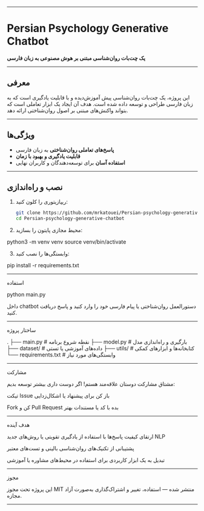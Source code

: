 


---

# Persian Psychology Generative Chatbot

**یک چت‌بات روان‌شناسی مبتنی بر هوش مصنوعی به زبان فارسی**

---

##  معرفی
این پروژه، یک چت‌بات روان‌شناسی پیش‌ آموزش‌دیده و با قابلیت یادگیری است که به زبان فارسی طراحی و توسعه داده شده است. هدف آن ایجاد یک ابزار تعاملی است که بتواند واکنش‌های مبتنی بر اصول روان‌شناختی ارائه دهد.

---

##  ویژگی‌ها
-  **پاسخ‌های تعاملی روان‌شناختی** به زبان فارسی
-  **قابلیت یادگیری و بهبود با زمان**
-  **استفاده آسان** برای توسعه‌دهندگان و کاربران نهایی

---

##  نصب و راه‌اندازی
1. ریپازیتوری را کلون کنید:
   ```bash
   git clone https://github.com/mrkatouei/Persian-psychology-generative-chatbot.git
   cd Persian-psychology-generative-chatbot

2. محیط مجازی پایتون را بسازید:

python3 -m venv venv
source venv/bin/activate


3. وابستگی‌ها را نصب کنید:

pip install -r requirements.txt




---

استفاده

python main.py

داخل chatbot دستورالعمل روان‌شناختی یا پیام فارسی خود را وارد کنید و پاسخ دریافت کنید.


---

ساختار پروژه

.
├── main.py                  # نقطه شروع برنامه
├── model.py                 # بارگیری و راه‌اندازی مدل
├── dataset/                 # داده‌های آموزشی یا تستی
├── utils/                   # کتابخانه‌ها و ابزارهای کمکی
└── requirements.txt         # وابستگی‌های مورد نیاز


---

مشارکت

مشتاق مشارکت دوستان علاقه‌مند هستم! اگر دوست داری بیشتر توسعه بدیم:

تیکت Issue باز کن برای پیشنهاد یا اشکال‌زدایی

Fork کن و Pull Request بده با کد یا مستندات بهتر



---

هدف آینده

ارتقای کیفیت پاسخ‌ها با استفاده از یادگیری تقویتی یا روش‌های جدید NLP

پشتیبانی از تکنیک‌های روان‌شناسی بالینی و تست‌های معتبر

تبدیل به یک ابزار کاربردی برای استفاده در محیط‌های مشاوره یا آموزشی



---

مجوز

این پروژه تحت مجوز MIT منتشر شده — استفاده، تغییر و اشتراک‌گذاری به‌صورت آزاد مجازه.


---


